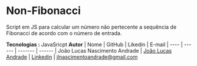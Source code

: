 # Non-Fibonacci
Script em JS para calcular um número não pertecente a sequência de Fibonacci de acordo com o número de entrada.


**Tecnologias :**
JavaSricpt
**Autor**
 | Nome | GitHub | Likedin | E-mail
 | ---- | ------ | ------- | ------
 | João Lucas Nascimento Andrade | [João Lucas Andrade](https://github.com/Jlucas93) | [Linkedin](https://www.linkedin.com/in/joão-lucas-nascimento-andrade-34574398) | jlnascimentoandrade@gmail.com
